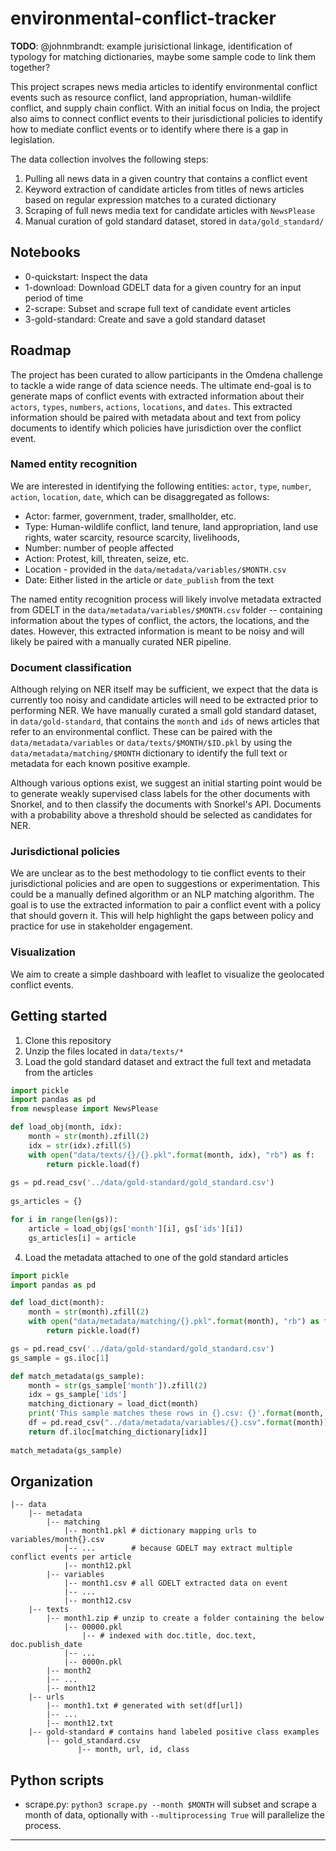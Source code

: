 environmental-conflict-tracker
==============================

**TODO**: @johnmbrandt: example jurisictional linkage, identification of typology for matching dictionaries, maybe some sample code to link them together?


This project scrapes news media articles to identify environmental conflict events such as resource conflict, land appropriation, human-wildlife conflict, and supply chain conflict. With an initial focus on India, the project also aims to connect conflict events to their jurisdictional policies to identify how to mediate conflict events or to identify where there is a gap in legislation.

The data collection involves the following steps:

1.  Pulling all news data in a given country that contains a conflict event
2.  Keyword extraction of candidate articles from titles of news articles based on regular expression matches to a curated dictionary
3.  Scraping of full news media text for candidate articles with `NewsPlease`
4.  Manual curation of gold standard dataset, stored in `data/gold_standard/`

## Notebooks

*  0-quickstart: Inspect the data
*  1-download: Download GDELT data for a given country for an input period of time
*  2-scrape: Subset and scrape full text of candidate event articles
*  3-gold-standard: Create and save a gold standard dataset

## Roadmap

The project has been curated to allow participants in the Omdena challenge to tackle a wide range of data science needs. The ultimate end-goal is to generate maps of conflict events with extracted information about their `actors`, `types`, `numbers`, `actions`, `locations`, and `dates`. This extracted information should be paired with metadata about and text from policy documents to identify which policies have jurisdiction over the conflict event.

### Named entity recognition

We are interested in identifying the following entities: `actor`, `type`, `number`, `action`, `location`, `date`, which can be disaggregated as follows:

*  Actor: farmer, government, trader, smallholder, etc.
*  Type: Human-wildlife conflict, land tenure, land appropriation, land use rights, water scarcity, resource scarcity, livelihoods, 
*  Number: number of people affected
*  Action: Protest, kill, threaten, seize, etc.
*  Location - provided in the `data/metadata/variables/$MONTH.csv`
*  Date: Either listed in the article or `date_publish` from the text

The named entity recognition process will likely involve metadata extracted from GDELT in the `data/metadata/variables/$MONTH.csv` folder -- containing information about the types of conflict, the actors, the locations, and the dates. However, this extracted information is meant to be noisy and will likely be paired with a manually curated NER pipeline.

### Document classification

Although relying on NER itself may be sufficient, we expect that the data is currently too noisy and candidate articles will need to be extracted prior to performing NER. We have manually curated a small gold standard dataset, in `data/gold-standard`, that contains the `month` and `ids` of news articles that refer to an environmental conflict. These can be paired with the `data/metadata/variables` or `data/texts/$MONTH/$ID.pkl` by using the `data/metadata/matching/$MONTH` dictionary to identify the full text or metadata for each known positive example.

Although various options exist, we suggest an initial starting point would be to generate weakly supervised class labels for the other documents with Snorkel, and to then classify the documents with Snorkel's API. Documents with a probability above a threshold should be selected as candidates for NER.

### Jurisdictional policies

We are unclear as to the best methodology to tie conflict events to their jurisdictional policies and are open to suggestions or experimentation. This could be a manually defined algorithm or an NLP matching algorithm. The goal is to use the extracted information to pair a conflict event with a policy that should govern it. This will help highlight the gaps between policy and practice for use in stakeholder engagement.

### Visualization

We aim to create a simple dashboard with leaflet to visualize the geolocated conflict events.

## Getting started

1. Clone this repository
2. Unzip the files located in `data/texts/*`
3. Load the gold standard dataset and extract the full text and metadata from the articles

```python
import pickle
import pandas as pd
from newsplease import NewsPlease

def load_obj(month, idx):
    month = str(month).zfill(2)
    idx = str(idx).zfill(5)
    with open("data/texts/{}/{}.pkl".format(month, idx), "rb") as f:
        return pickle.load(f)
        
gs = pd.read_csv('../data/gold-standard/gold_standard.csv')
    
gs_articles = {}

for i in range(len(gs)):
    article = load_obj(gs['month'][i], gs['ids'][i])
    gs_articles[i] = article
```

4. Load the metadata attached to one of the gold standard articles

```python
import pickle
import pandas as pd

def load_dict(month):
    month = str(month).zfill(2)
    with open("data/metadata/matching/{}.pkl".format(month), "rb") as f:
        return pickle.load(f)

gs = pd.read_csv('../data/gold-standard/gold_standard.csv')
gs_sample = gs.iloc[1]

def match_metadata(gs_sample):
    month = str(gs_sample['month']).zfill(2)
    idx = gs_sample['ids']
    matching_dictionary = load_dict(month)
    print('This sample matches these rows in {}.csv: {}'.format(month, matching_dictionary[idx]))
    df = pd.read_csv("../data/metadata/variables/{}.csv".format(month))
    return df.iloc[matching_dictionary[idx]]
    
match_metadata(gs_sample)
```

## Organization

    |-- data
        |-- metadata
            |-- matching
                |-- month1.pkl # dictionary mapping urls to variables/month{}.csv
                |-- ...        # because GDELT may extract multiple conflict events per article
                |-- month12.pkl
            |-- variables
                |-- month1.csv # all GDELT extracted data on event
                |-- ...
                |-- month12.csv
        |-- texts
            |-- month1.zip # unzip to create a folder containing the below
                |-- 00000.pkl
                    |-- # indexed with doc.title, doc.text, doc.publish_date
                |-- ...
                |-- 0000n.pkl
            |-- month2
            |-- ...
            |-- month12
        |-- urls
            |-- month1.txt # generated with set(df[url])
            |-- ...
            |-- month12.txt
        |-- gold-standard # contains hand labeled positive class examples
            |-- gold_standard.csv
                   |-- month, url, id, class

## Python scripts

*  scrape.py: `python3 scrape.py --month $MONTH` will subset and scrape a month of data, optionally with `--multiprocessing True` will parallelize the process.
--------
